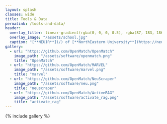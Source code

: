 ```yaml
---
layout: splash
classes: wide
title: Tools & Data
permalink: /tools-and-data/
header:
  overlay_filter: linear-gradient(rgba(0, 0, 0, 0.5), rgba(87, 183, 186, 0.5))
  overlay_image: "/assets/school.jpg"
  caption: "[**NEUIR**](/) of [**NorthEastern University**](https://neu.edu.cn)"
gallery:
  - url: "https://github.com/OpenMatch/OpenMatch"
    image_path: "/assets/software/openmatch.png"
    title: "OpenMatch"
  - url: "https://github.com/OpenMatch/MARVEL"
    image_path: "/assets/software/marvel.png"
    title: "marvel"
  - url: "https://github.com/OpenMatch/NeuScraper"
    image_path: "/assets/software/neu.png"
    title: "neuscraper"
  - url: "https://github.com/OpenMatch/ActiveRAG"
    image_path: "/assets/software/activate_rag.png"
    title: "activate_rag"
---
```


{% include gallery %}
